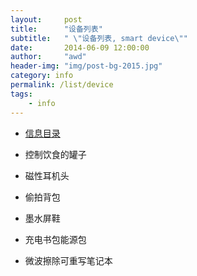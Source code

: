 ```yaml
---
layout:     post
title:      "设备列表"
subtitle:   " \"设备列表, smart device\""
date:       2014-06-09 12:00:00
author:     "awd"
header-img: "img/post-bg-2015.jpg"
category: info
permalink: /list/device
tags:
    - info
---
```

- [信息目录](/info/)

- 控制饮食的罐子
- 磁性耳机头
- 偷拍背包
- 墨水屏鞋
- 充电书包能源包
- 微波擦除可重写笔记本
